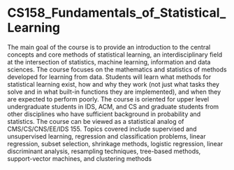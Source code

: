 # CS158_Fundamentals_of_Statistical_Learning

The main goal of the course is to provide an introduction to the central concepts and core methods of statistical learning, an interdisciplinary field at the intersection of statistics, machine learning, information and data sciences. The course focuses on the mathematics and statistics of methods developed for learning from data. Students will learn what methods for statistical learning exist, how and why they work (not just what tasks they solve and in what built-in functions they are implemented), and when they are expected to perform poorly. The course is oriented for upper level undergraduate students in IDS, ACM, and CS and graduate students from other disciplines who have sufficient background in probability and statistics. The course can be viewed as a statistical analog of CMS/CS/CNS/EE/IDS 155. Topics covered include supervised and unsupervised learning, regression and classification problems, linear regression, subset selection, shrinkage methods, logistic regression, linear discriminant analysis, resampling techniques, tree-based methods, support-vector machines, and clustering methods
